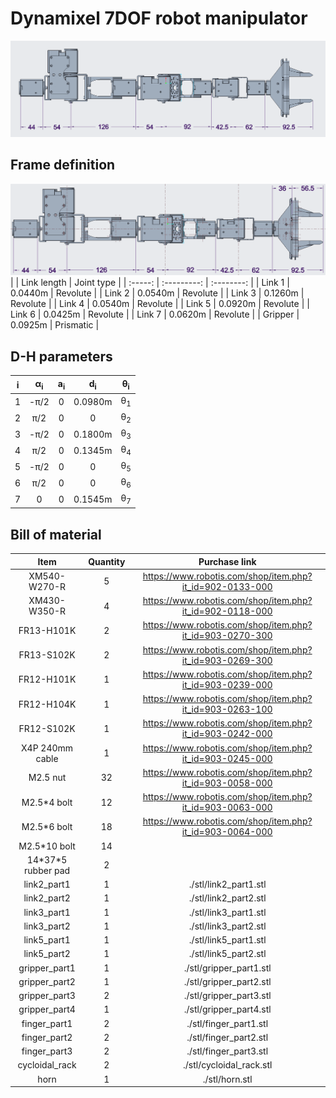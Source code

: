 # Dynamixel 7DOF robot manipulator

![manipulator](./stl/manipulator.png)

## Frame definition

![cad](./stl/cad.png)
|         | Link length | Joint type |
| :-----: | :---------: | :--------: |
| Link 1  |   0.0440m   |  Revolute  |
| Link 2  |   0.0540m   |  Revolute  |
| Link 3  |   0.1260m   |  Revolute  |
| Link 4  |   0.0540m   |  Revolute  |
| Link 5  |   0.0920m   |  Revolute  |
| Link 6  |   0.0425m   |  Revolute  |
| Link 7  |   0.0620m   |  Revolute  |
| Gripper |   0.0925m   | Prismatic  |

## D-H parameters
|  i  | &alpha;<sub>i | a<sub>i |  d<sub>i  | &theta;<sub>i |
| :-: | :-----------: | :-----: | :-------: | :-----------: |
|  1  |    -&pi;/2    |    0    |  0.0980m  | &theta;<sub>1 |
|  2  |     &pi;/2    |    0    |     0     | &theta;<sub>2 |
|  3  |    -&pi;/2    |    0    |  0.1800m  | &theta;<sub>3 |
|  4  |     &pi;/2    |    0    |  0.1345m  | &theta;<sub>4 |
|  5  |    -&pi;/2    |    0    |     0     | &theta;<sub>5 |
|  6  |     &pi;/2    |    0    |     0     | &theta;<sub>6 |
|  7  |     0         |    0    |  0.1545m  | &theta;<sub>7 |

## Bill of material
|         Item         | Quantity |                      Purchase link                       |
| :------------------: | :------: | :------------------------------------------------------: |
|     XM540-W270-R     |    5     | https://www.robotis.com/shop/item.php?it_id=902-0133-000 |
|     XM430-W350-R     |    4     | https://www.robotis.com/shop/item.php?it_id=902-0118-000 |
|      FR13-H101K      |    2     | https://www.robotis.com/shop/item.php?it_id=903-0270-300 |
|      FR13-S102K      |    2     | https://www.robotis.com/shop/item.php?it_id=903-0269-300 |
|      FR12-H101K      |    1     | https://www.robotis.com/shop/item.php?it_id=903-0239-000 |
|      FR12-H104K      |    1     | https://www.robotis.com/shop/item.php?it_id=903-0263-100 |
|      FR12-S102K      |    1     | https://www.robotis.com/shop/item.php?it_id=903-0242-000 |
|   X4P 240mm cable    |    1     | https://www.robotis.com/shop/item.php?it_id=903-0245-000 |
|       M2.5 nut       |    32    | https://www.robotis.com/shop/item.php?it_id=903-0058-000 |
|     M2.5\*4 bolt     |    12    | https://www.robotis.com/shop/item.php?it_id=903-0063-000 |
|     M2.5\*6 bolt     |    18    | https://www.robotis.com/shop/item.php?it_id=903-0064-000 |
|    M2.5\*10 bolt     |    14    |                                                          |
| 14\*37\*5 rubber pad |    2     |                                                          |
|     link2_part1      |    1     |                  ./stl/link2_part1.stl                   |
|     link2_part2      |    1     |                  ./stl/link2_part2.stl                   |
|     link3_part1      |    1     |                  ./stl/link3_part1.stl                   |
|     link3_part2      |    1     |                  ./stl/link3_part2.stl                   |
|     link5_part1      |    1     |                  ./stl/link5_part1.stl                   |
|     link5_part2      |    1     |                  ./stl/link5_part2.stl                   |
|    gripper_part1     |    1     |                 ./stl/gripper_part1.stl                  |
|    gripper_part2     |    1     |                 ./stl/gripper_part2.stl                  |
|    gripper_part3     |    2     |                 ./stl/gripper_part3.stl                  |
|    gripper_part4     |    1     |                 ./stl/gripper_part4.stl                  |
|     finger_part1     |    2     |                  ./stl/finger_part1.stl                  |
|     finger_part2     |    2     |                  ./stl/finger_part2.stl                  |
|     finger_part3     |    2     |                  ./stl/finger_part3.stl                  |
|    cycloidal_rack    |    2     |                 ./stl/cycloidal_rack.stl                 |
|         horn         |    1     |                      ./stl/horn.stl                      |

